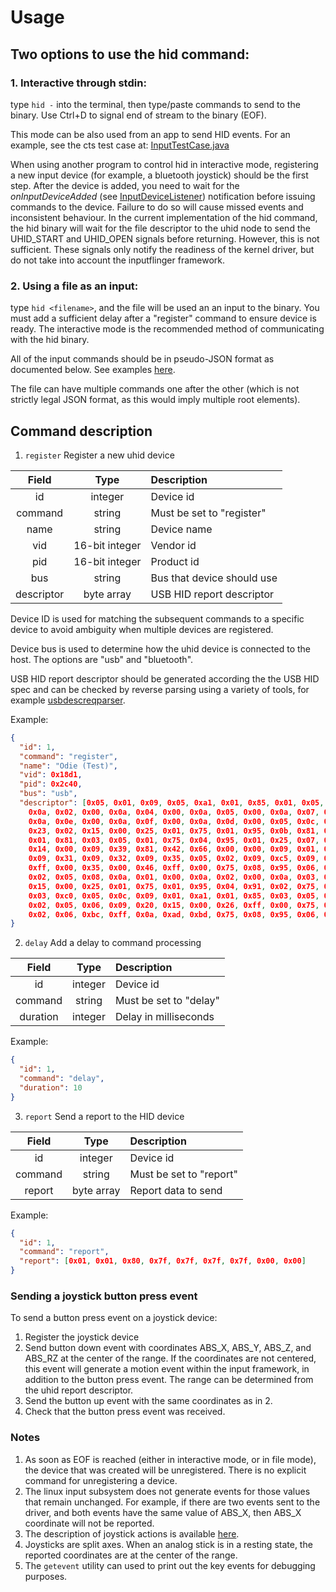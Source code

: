 # Usage
##  Two options to use the hid command:
### 1. Interactive through stdin:
type `hid -` into the terminal, then type/paste commands to send to the binary.
Use Ctrl+D to signal end of stream to the binary (EOF).

This mode can be also used from an app to send HID events.
For an example, see the cts test case at: [InputTestCase.java][2]

When using another program to control hid in interactive mode, registering a
new input device (for example, a bluetooth joystick) should be the first step.
After the device is added, you need to wait for the _onInputDeviceAdded_
(see [InputDeviceListener][1]) notification before issuing commands
to the device.
Failure to do so will cause missed events and inconsistent behaviour.
In the current implementation of the hid command, the hid binary will wait
for the file descriptor to the uhid node to send the UHID_START and UHID_OPEN
signals before returning. However, this is not sufficient. These signals
only notify the readiness of the kernel driver,
but do not take into account the inputflinger framework.


### 2. Using a file as an input:
type `hid <filename>`, and the file will be used an an input to the binary.
You must add a sufficient delay after a "register" command to ensure device
is ready. The interactive mode is the recommended method of communicating
with the hid binary.

All of the input commands should be in pseudo-JSON format as documented below.
See examples [here][3].

The file can have multiple commands one after the other (which is not strictly
legal JSON format, as this would imply multiple root elements).

## Command description

1. `register`
Register a new uhid device

| Field         | Type          | Description                |
|:-------------:|:-------------:|:-------------------------- |
| id            | integer       | Device id                  |
| command       | string        | Must be set to "register"  |
| name          | string        | Device name                |
| vid           | 16-bit integer| Vendor id                  |
| pid           | 16-bit integer| Product id                 |
| bus           | string        | Bus that device should use |
| descriptor    | byte array    | USB HID report descriptor  |

Device ID is used for matching the subsequent commands to a specific device
to avoid ambiguity when multiple devices are registered.

Device bus is used to determine how the uhid device is connected to the host.
The options are "usb" and "bluetooth".

USB HID report descriptor should be generated according the the USB HID spec
and can be checked by reverse parsing using a variety of tools, for example
[usbdescreqparser][5].

Example:
```json
{
  "id": 1,
  "command": "register",
  "name": "Odie (Test)",
  "vid": 0x18d1,
  "pid": 0x2c40,
  "bus": "usb",
  "descriptor": [0x05, 0x01, 0x09, 0x05, 0xa1, 0x01, 0x85, 0x01, 0x05, 0x09, 0x0a, 0x01, 0x00,
    0x0a, 0x02, 0x00, 0x0a, 0x04, 0x00, 0x0a, 0x05, 0x00, 0x0a, 0x07, 0x00, 0x0a, 0x08, 0x00,
    0x0a, 0x0e, 0x00, 0x0a, 0x0f, 0x00, 0x0a, 0x0d, 0x00, 0x05, 0x0c, 0x0a, 0x24, 0x02, 0x0a,
    0x23, 0x02, 0x15, 0x00, 0x25, 0x01, 0x75, 0x01, 0x95, 0x0b, 0x81, 0x02, 0x75, 0x01, 0x95,
    0x01, 0x81, 0x03, 0x05, 0x01, 0x75, 0x04, 0x95, 0x01, 0x25, 0x07, 0x46, 0x3b, 0x01, 0x66,
    0x14, 0x00, 0x09, 0x39, 0x81, 0x42, 0x66, 0x00, 0x00, 0x09, 0x01, 0xa1, 0x00, 0x09, 0x30,
    0x09, 0x31, 0x09, 0x32, 0x09, 0x35, 0x05, 0x02, 0x09, 0xc5, 0x09, 0xc4, 0x15, 0x00, 0x26,
    0xff, 0x00, 0x35, 0x00, 0x46, 0xff, 0x00, 0x75, 0x08, 0x95, 0x06, 0x81, 0x02, 0xc0, 0x85,
    0x02, 0x05, 0x08, 0x0a, 0x01, 0x00, 0x0a, 0x02, 0x00, 0x0a, 0x03, 0x00, 0x0a, 0x04, 0x00,
    0x15, 0x00, 0x25, 0x01, 0x75, 0x01, 0x95, 0x04, 0x91, 0x02, 0x75, 0x04, 0x95, 0x01, 0x91,
    0x03, 0xc0, 0x05, 0x0c, 0x09, 0x01, 0xa1, 0x01, 0x85, 0x03, 0x05, 0x01, 0x09, 0x06, 0xa1,
    0x02, 0x05, 0x06, 0x09, 0x20, 0x15, 0x00, 0x26, 0xff, 0x00, 0x75, 0x08, 0x95, 0x01, 0x81,
    0x02, 0x06, 0xbc, 0xff, 0x0a, 0xad, 0xbd, 0x75, 0x08, 0x95, 0x06, 0x81, 0x02, 0xc0, 0xc0]
}
```
2. `delay`
Add a delay to command processing

| Field         | Type          | Description                |
|:-------------:|:-------------:|:-------------------------- |
| id            | integer       | Device id                  |
| command       | string        | Must be set to "delay"     |
| duration      | integer       | Delay in milliseconds      |

Example:
```json
{
  "id": 1,
  "command": "delay",
  "duration": 10
}
```

3. `report`
Send a report to the HID device

| Field         | Type          | Description                |
|:-------------:|:-------------:|:-------------------------- |
| id            | integer       | Device id                  |
| command       | string        | Must be set to "report"    |
| report        | byte array    | Report data to send        |

Example:
```json
{
  "id": 1,
  "command": "report",
  "report": [0x01, 0x01, 0x80, 0x7f, 0x7f, 0x7f, 0x7f, 0x00, 0x00]
}
```

### Sending a joystick button press event
To send a button press event on a joystick device:
1. Register the joystick device
2. Send button down event with coordinates ABS_X, ABS_Y, ABS_Z, and ABS_RZ
at the center of the range. If the coordinates are not centered, this event
will generate a motion event within the input framework, in addition to the
button press event. The range can be determined from the uhid report descriptor.
3. Send the button up event with the same coordinates as in 2.
4. Check that the button press event was received.

### Notes
1. As soon as EOF is reached (either in interactive mode, or in file mode),
the device that was created will be unregistered. There is no
explicit command for unregistering a device.
2. The linux input subsystem does not generate events for those values
that remain unchanged. For example, if there are two events sent to the driver,
and both events have the same value of ABS_X, then ABS_X coordinate
will not be reported.
3. The description of joystick actions is available [here][6].
4. Joysticks are split axes. When an analog stick is in a resting state,
the reported coordinates are at the center of the range.
5. The `getevent` utility can used to print out the key events
for debugging purposes.


[1]: https://developer.android.com/reference/android/hardware/input/InputManager.InputDeviceListener.html
[2]: ../../../../cts/tests/tests/hardware/src/android/hardware/input/cts/tests/InputTestCase.java
[3]: ../../../../cts/tests/tests/hardware/res/raw/
[4]: https://developer.android.com/training/game-controllers/controller-input.html#button
[5]: http://eleccelerator.com/usbdescreqparser/
[6]: https://developer.android.com/training/game-controllers/controller-input.html
